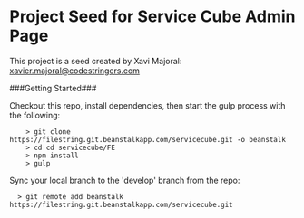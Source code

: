 # Project Seed for Service Cube Admin Page

This project is a seed created by Xavi Majoral: xavier.majoral@codestringers.com

###Getting Started###

Checkout this repo, install dependencies, then start the gulp process with the following:

```
	> git clone https://filestring.git.beanstalkapp.com/servicecube.git -o beanstalk
	> cd cd servicecube/FE
	> npm install
	> gulp
```
Sync your local branch to the 'develop' branch from the repo:

```
  > git remote add beanstalk https://filestring.git.beanstalkapp.com/servicecube.git
```
